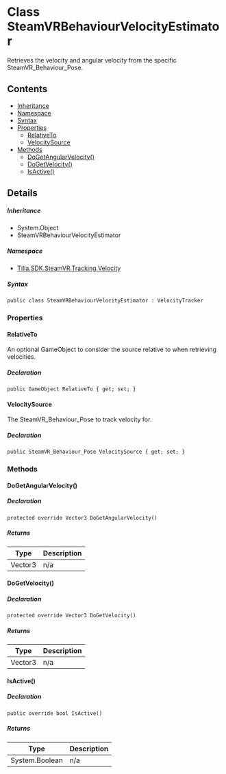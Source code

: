 # Class SteamVRBehaviourVelocityEstimator

Retrieves the velocity and angular velocity from the specific SteamVR\_Behaviour\_Pose.

## Contents

* [Inheritance]
* [Namespace]
* [Syntax]
* [Properties]
  * [RelativeTo]
  * [VelocitySource]
* [Methods]
  * [DoGetAngularVelocity()]
  * [DoGetVelocity()]
  * [IsActive()]

## Details

##### Inheritance

* System.Object
* SteamVRBehaviourVelocityEstimator

##### Namespace

* [Tilia.SDK.SteamVR.Tracking.Velocity]

##### Syntax

```
public class SteamVRBehaviourVelocityEstimator : VelocityTracker
```

### Properties

#### RelativeTo

An optional GameObject to consider the source relative to when retrieving velocities.

##### Declaration

```
public GameObject RelativeTo { get; set; }
```

#### VelocitySource

The SteamVR\_Behaviour\_Pose to track velocity for.

##### Declaration

```
public SteamVR_Behaviour_Pose VelocitySource { get; set; }
```

### Methods

#### DoGetAngularVelocity()

##### Declaration

```
protected override Vector3 DoGetAngularVelocity()
```

##### Returns

| Type | Description |
| --- | --- |
| Vector3 | n/a |

#### DoGetVelocity()

##### Declaration

```
protected override Vector3 DoGetVelocity()
```

##### Returns

| Type | Description |
| --- | --- |
| Vector3 | n/a |

#### IsActive()

##### Declaration

```
public override bool IsActive()
```

##### Returns

| Type | Description |
| --- | --- |
| System.Boolean | n/a |

[Tilia.SDK.SteamVR.Tracking.Velocity]: README.md
[Inheritance]: #Inheritance
[Namespace]: #Namespace
[Syntax]: #Syntax
[Properties]: #Properties
[RelativeTo]: #RelativeTo
[VelocitySource]: #VelocitySource
[Methods]: #Methods
[DoGetAngularVelocity()]: #DoGetAngularVelocity
[DoGetVelocity()]: #DoGetVelocity
[IsActive()]: #IsActive
